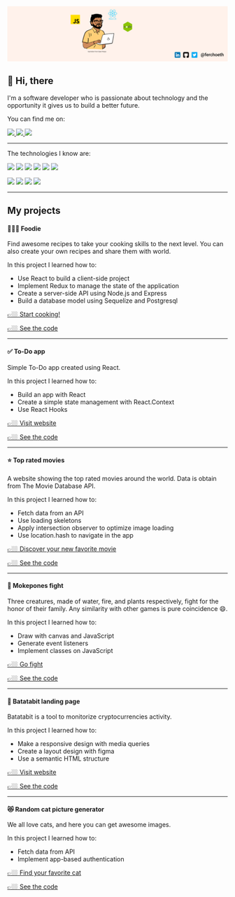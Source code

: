 ![ferchoeth-banner](./cover.png)
## 👋 Hi, there

I'm a software developer who is passionate about technology and the opportunity it gives us to build a better future.

You can find me on:
<p>
  <a href="https://www.linkedin.com/in/ferchoeth/">
    <img src="https://img.shields.io/badge/linkedin-%230077B5.svg?&style=for-the-badge&logo=linkedin&logoColor=white"/>
  </a>
  <a href="https://twitter.com/ferchoeth">
    <img src="https://img.shields.io/badge/twitter-%231DA1F2.svg?&style=for-the-badge&logo=twitter&logoColor=white"/>
  </a>
  <a href="https://ferchoeth.substack.com/">
    <img src="https://img.shields.io/static/v1?style=for-the-badge&message=Substack&color=FF6719&logo=Substack&logoColor=FFFFFF&label="/>
  </a>
</p>

---

The technologies I know are:

<p>
  <img src="https://img.shields.io/badge/html5%20-%23e34f26.svg?&style=for-the-badge&logo=html5&logoColor=white"/>
  <img src="https://img.shields.io/badge/css3%20-%231572B6.svg?&style=for-the-badge&logo=css3&logoColor=white"/>
  <img src="https://img.shields.io/badge/javascript%20-%23F7DF1E.svg?&style=for-the-badge&logo=javascript&logoColor=white"/>
  <img src="https://img.shields.io/badge/react%20-%2361DAFB.svg?&style=for-the-badge&logo=react&logoColor=white"/>
  <img src="https://img.shields.io/badge/redux%20-%23764ABC.svg?&style=for-the-badge&logo=redux&logoColor=white"/>
  <img src="https://img.shields.io/badge/git%20-%23F05133.svg?&style=for-the-badge&logo=git&logoColor=white"/>
</p>
<p>
  <img src="https://img.shields.io/badge/node.js%20-%23339933.svg?&style=for-the-badge&logo=node.js&logoColor=white"/>
  <img src="https://img.shields.io/badge/express%20-%23339933.svg?&style=for-the-badge&logo=express&logoColor=white"/>
  <img src="https://img.shields.io/badge/mongodb%20-%2358aa50.svg?&style=for-the-badge&logo=mongodb&logoColor=white"/>
  <img src="https://img.shields.io/badge/postgresql%20-%2358aa50.svg?&style=for-the-badge&logo=postgresql&logoColor=white"/>
</p>

---

## My projects

#### 🧑🏼‍🍳 Foodie

Find awesome recipes to take your cooking skills to the next level. You can also create your own recipes and share them with world.

In this project I learned how to:
- Use React to build a client-side project
- Implement Redux to manage the state of the application
- Create a server-side API using Node.js and Express
- Build a database model using Sequelize and Postgresql

<a href="http://foodie-pi-tau.vercel.app/" target="_blank">👉🏼 Start cooking!</a>

<a href="https://github.com/ferchoeth/Food-app" target="_blank">👉🏼 See the code</a>

---

#### ✅ To-Do app

Simple To-Do app created using React.

In this project I learned how to:
- Build an app with React
- Create a simple state management with React.Context
- Use React Hooks

<a href="https://ferchoeth.github.io/todo-react-app/" target="_blank">👉🏼 Visit website</a>

<a href="https://github.com/ferchoeth/todo-react-app" target="_blank">👉🏼 See the code</a>

---

#### ⭐️ Top rated movies

A website showing the top rated movies around the world. Data is obtain from The Movie Database API.

In this project I learned how to:
- Fetch data from an API
- Use loading skeletons
- Apply intersection observer to optimize image loading
- Use location.hash to navigate in the app

<a href="https://ferchoeth.github.io/top-rated-movies/" target="_blank">👉🏼 Discover your new favorite movie</a>

<a href="https://github.com/ferchoeth/top-rated-movies" target="_blank">👉🏼 See the code</a>

---

#### 👾 Mokepones fight

Three creatures, made of water, fire, and plants respectively, fight for the honor of their family. Any similarity with other games is pure coincidence 😄.

In this project I learned how to:
- Draw with canvas and JavaScript
- Generate event listeners
- Implement classes on JavaScript

<a href="https://ferchoeth.github.io/Batalla-de-Mokepones/" target="_blank">👉🏼 Go fight</a>

<a href="https://github.com/ferchoeth/Batalla-de-Mokepones" target="_blank">👉🏼 See the code</a>

---

#### 💸 Batatabit landing page

Batatabit is a tool to monitorize cryptocurrencies activity.

In this project I learned how to:
- Make a responsive design with media queries
- Create a layout design with figma
- Use a semantic HTML structure

<a href="https://ferchoeth.github.io/batatabit-clon/" target="_blank">👉🏼 Visit website</a>

<a href="https://github.com/ferchoeth/batatabit-clon" target="_blank">👉🏼 See the code</a>

---

#### 😻 Random cat picture generator

We all love cats, and here you can get awesome images.

In this project I learned how to:
- Fetch data from API
- Implement app-based authentication

<a href="https://ferchoeth.github.io/cat-picture-generator/" target="_blank">👉🏼 Find your favorite cat</a>

<a href="https://github.com/ferchoeth/cat-picture-generator" target="_blank">👉🏼 See the code</a>


<!--
**ferchoeth/ferchoeth** is a ✨ _special_ ✨ repository because its `README.md` (this file) appears on your GitHub profile.

Here are some ideas to get you started:

- 🔭 I’m currently working on ...
- 🌱 I’m currently learning ...
- 👯 I’m looking to collaborate on ...
- 🤔 I’m looking for help with ...
- 💬 Ask me about ...
- 📫 How to reach me: ...
- 😄 Pronouns: ...
- ⚡ Fun fact: ...
-->
